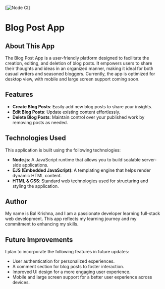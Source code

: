 [![Node CI](https://github.com/BalThapa/Blog-app/actions/workflows/jekyll-gh-pages.yml)]

# Blog Post App

## About This App

The Blog Post App is a user-friendly platform designed to facilitate the creation, editing, and deletion of blog posts. It empowers users to share their thoughts and ideas in an organized manner, making it ideal for both casual writers and seasoned bloggers. Currently, the app is optimized for desktop view, with mobile and large screen support coming soon.

## Features

- **Create Blog Posts**: Easily add new blog posts to share your insights.
- **Edit Blog Posts**: Update existing content effortlessly.
- **Delete Blog Posts**: Maintain control over your published work by removing posts as needed.

## Technologies Used

This application is built using the following technologies:

- **Node.js**: A JavaScript runtime that allows you to build scalable server-side applications.
- **EJS (Embedded JavaScript)**: A templating engine that helps render dynamic HTML content.
- **HTML & CSS**: Standard web technologies used for structuring and styling the application.

## Author

My name is Bal Krishna, and I am a passionate developer learning full-stack web development. This app reflects my learning journey and my commitment to enhancing my skills.

## Future Improvements

I plan to incorporate the following features in future updates:

- User authentication for personalized experiences.
- A comment section for blog posts to foster interaction.
- Improved UI design for a more engaging user experience.
- Mobile and large screen support for a better user experience across devices.

